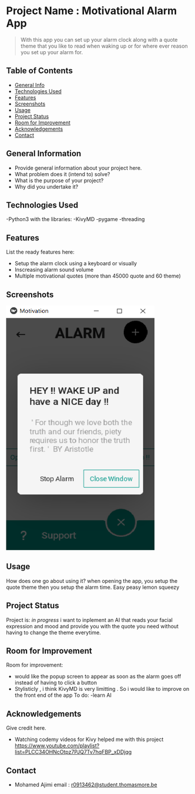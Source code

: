 # Project Name : Motivational Alarm App
> With this app you can set up your alarm clock along with a quote theme that you like to read when waking up or for where ever reason you set up your alarm for.

## Table of Contents
* [General Info](#general-information)
* [Technologies Used](#technologies-used)
* [Features](#features)
* [Screenshots](#screenshots)
* [Usage](#usage)
* [Project Status](#project-status)
* [Room for Improvement](#room-for-improvement)
* [Acknowledgements](#acknowledgements)
* [Contact](#contact)
<!-- * [License](#license) -->
## General Information
- Provide general information about your project here.
- What problem does it (intend to) solve?
- What is the purpose of your project?
- Why did you undertake it?
<!-- You don't have to answer all the questions - just the ones relevant to your project. -->
## Technologies Used
-Python3 with the libraries:
       -KivyMD
       -pygame
       -threading
## Features
List the ready features here:
- Setup the alarm clock using a keyboard or visually
- Inscreasing alarm sound volume
- Multiple motivational quotes (more than 45000 quote and 60 theme)
## Screenshots
![Example screenshot](./img/moti.png)

## Usage
How does one go about using it?
when opening the app, you setup the quote theme then you setup the alarm time. Easy peasy lemon squeezy


## Project Status
Project is: _in progress_ i want to inplement an AI that reads your facial expression and mood and provide you with the quote you need without having to change the theme everytime.
## Room for Improvement

Room for improvement:
- would like the popup screen to appear as soon as the alarm goes off instead of having to click a button
- Stylisticly , i think KivyMD is very limitting . So i would like to improve on the front end of the app
To do:
-learn AI 
## Acknowledgements
Give credit here.
- Watching codemy videos for Kivy helped me with this project https://www.youtube.com/playlist?list=PLCC34OHNcOtpz7PJQ7Tv7hqFBP_xDDjqg


## Contact
- Mohamed Ajimi email : r0913462@student.thomasmore.be





